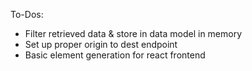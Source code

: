 To-Dos:
- Filter retrieved data & store in data model in memory
- Set up proper origin to dest endpoint
- Basic element generation for react frontend